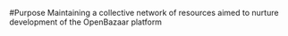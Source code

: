 #Purpose 
Maintaining a collective network of resources aimed to nurture development of the OpenBazaar platform
